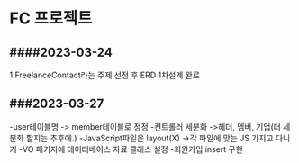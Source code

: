 # FC 프로젝트

####2023-03-24 
---
1.FreelanceContact라는 주제 선정 후 ERD 1차설계 완료

###2023-03-27  
---
-user테이블명 
    -> member테이블로 정정
-컨트롤러 세분화 
    ->헤더, 멤버, 기업(더 세분화 할지는 추후에.)
-JavaScript파일은 layout(X)
    ->각 파일에 맞는 JS 가지고 다니기
-VO 패키지에 데이터베이스 자료 클래스 설정
-회원가입 insert 구현
